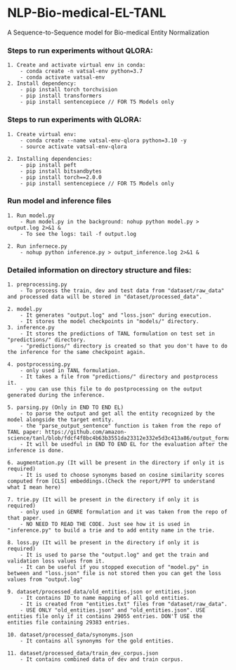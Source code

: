 # NLP-Bio-medical-EL-TANL
A Sequence-to-Sequence model for Bio-medical Entity Normalization

### Steps to run experiments without QLORA:
    1. Create and activate virtual env in conda: 
        - conda create -n vatsal-env python=3.7
        - conda activate vatsal-env
    2. Install dependency:
        - pip install torch torchvision
        - pip install transformers
        - pip install sentencepiece // FOR T5 Models only

### Steps to run experiments with QLORA:
    1. Create virtual env:
        - conda create --name vatsal-env-qlora python=3.10 -y
        - source activate vatsal-env-qlora

    2. Installing dependencies:
        - pip install peft
        - pip install bitsandbytes
        - pip install torch==2.0.0
        - pip install sentencepiece // FOR T5 Models only

### Run model and inference files
    1. Run model.py
        - Run model.py in the background: nohup python model.py > output.log 2>&1 &
        - To see the logs: tail -f output.log
        
    2. Run infernece.py
        - nohup python inference.py > output_inference.log 2>&1 &
	

### Detailed information on directory structure and files:
    1. preprocessing.py
        - To process the train, dev and test data from "dataset/raw_data" and processed data will be stored in "dataset/processed_data".
        
    2. model.py
        - It generates "output.log" and "loss.json" during execution.
        - It stores the model checkpoints in "models/" directory.
    3. inference.py
        - It stores the predictions of TANL formulation on test set in "predictions/" directory.
        - "predictions/" directory is created so that you don't have to do the inference for the same checkpoint again.

    4. postprocessing.py
        - only used in TANL formulation.
        - It takes a file from "predictions/" directory and postprocess it.
        - you can use this file to do postprocessing on the output generated during the inference.
        
    5. parsing.py (Only in END TO END EL)
        - to parse the output and get all the entity recognized by the model alongside the target entity.
        - the "parse_output_sentence" function is taken from the repo of TANL paper: https://github.com/amazon-science/tanl/blob/fdcf4f8bc4b63b3551da23312e332e5d3c413a86/output_formats.py
        - It will be usedful in END TO END EL for the evaluation after the inference is done.
        
    6. augmentation.py (It will be present in the directory if only it is required)
        - It is used to choose synonyms based on cosine similarity scores computed from [CLS] embeddings.(Check the report/PPT to understand what I mean here)

    7. trie.py (It will be present in the directory if only it is required)
        - only used in GENRE formulation and it was taken from the repo of that paper.
        - NO NEED TO READ THE CODE. Just see how it is used in "inference.py" to build a trie and to add entity name in the trie.
        
    8. loss.py (It will be present in the directory if only it is required)
        - It is used to parse the "output.log" and get the train and validation loss values from it.
        - It can be useful if you stopped execution of "model.py" in between and "loss.json" file is not stored then you can get the loss values from "output.log"
        
    9. dataset/processed_data/old_entities.json or entities.json
        - It contains ID to name mapping of all gold entities.
        - It is created from "entities.txt" files from "dataset/raw_data".
        - USE ONLY "old_entities.json" and "old_entities.json". USE entities file only if it contains 29055 entries. DON'T USE the entities file containing 29383 entries.
        
    10. dataset/processed_data/synonyms.json
        - It contains all synonyms for the gold entities.
        
    11. dataset/processed_data/train_dev_corpus.json
        - It contains combined data of dev and train corpus.
